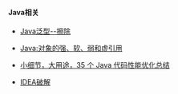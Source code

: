 #### Java相关

* [Java泛型--擦除](https://my.oschina.net/wjzk/blog/601506)

* [Java:对象的强、软、弱和虚引用](http://blog.51cto.com/zhangjunhd/53092)

* [小细节，大用途，35 个 Java 代码性能优化总结](https://mp.weixin.qq.com/s?__biz=MzI0NDYzMzg0OQ==&mid=2247484075&idx=1&sn=b2f0ca9ea2443b69a25e56e37b5f3ff0&chksm=e95b9b3dde2c122baead96a557adc9953bb4e43c143cc49d4d3c4fe0ecba5d8286c6e7104fe1&scene=0&key=618e49d7a9d493d27cdc45a773a9f33b772e5339c01f79104c99e1dcd277301ee7c9a6739b6b17a41f082c71f9d7b0d958cdc48ab4b99abb85ad55585f0f89bcd8ddfabb1c782ab814bd38e60678e70c&ascene=0&uin=MTk3OTExMzkyMQ%253D%253D&devicetype=iMac+MacBookPro12%252C1+OSX+OSX+10.12+build(16A323)&version=12010210&nettype=WIFI&fontScale=100&pass_ticket=B5R6%252FxnXtignZ6ngp1ZMtcVU7SOGbTcSEI%252FX5zxzlQRSkC%252BR3LfF%252FHnn2uB1Si76)

* [IDEA破解](https://www.jianshu.com/p/3c87487e7121)